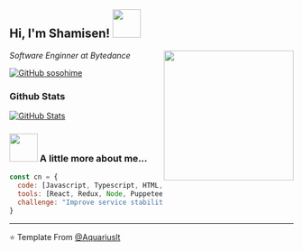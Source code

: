 <h2> Hi, I'm Shamisen! <img src="https://media.giphy.com/media/mGcNjsfWAjY5AEZNw6/giphy.gif" width="50"></h2>
<img align='right' src="https://img1.picmix.com/output/stamp/normal/5/4/3/6/316345_8f287.gif" width="230">
<p><em>Software Enginner at Bytedance</em></p>

[![GitHub sosohime](https://img.shields.io/github/followers/sosohime?label=follow&style=social)](https://github.com/sosohime)

### Github Stats

[![GitHub Stats](https://github-readme-stats.vercel.app/api?username=sosohime&show_icons=true&count_private=true)](https://github.com/sosohime)

### <img src="https://media.giphy.com/media/VgCDAzcKvsR6OM0uWg/giphy.gif" width="50"> A little more about me...  

```javascript
const cn = {
  code: [Javascript, Typescript, HTML, CSS],
  tools: [React, Redux, Node, Puppeteer, Jest, PS],
  challenge: "Improve service stability"
}
```

---

⭐️ Template From [@Aquariuslt](https://github.com/Aquariuslt)
